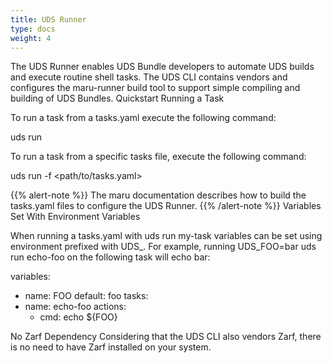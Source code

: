 ```yaml
---
title: UDS Runner
type: docs
weight: 4
---
```


The UDS Runner enables UDS Bundle developers to automate UDS builds and execute routine shell tasks. The UDS CLI contains vendors and configures the maru-runner build tool to support simple compiling and building of UDS Bundles.
Quickstart
Running a Task

To run a task from a tasks.yaml execute the following command:

uds run <task-name>

To run a task from a specific tasks file, execute the following command:

uds run -f <path/to/tasks.yaml> <task-name>

{{% alert-note %}} The maru documentation describes how to build the tasks.yaml files to configure the UDS Runner. {{% /alert-note %}}
Variables Set With Environment Variables

When running a tasks.yaml with uds run my-task variables can be set using environment prefixed with UDS_. For example, running UDS_FOO=bar uds run echo-foo on the following task will echo bar:

variables:
 - name: FOO
   default: foo
tasks:
 - name: echo-foo
   actions:
     - cmd: echo ${FOO}

No Zarf Dependency
Considering that the UDS CLI also vendors Zarf, there is no need to have Zarf installed on your system.
